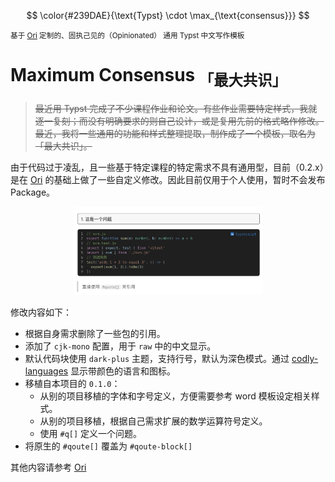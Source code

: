 $$
\color{#239DAE}{\text{Typst} \cdot \max_{\text{consensus}}}
$$

<small>基于 [Ori](https://github.com/OrangeX4/typst-ori/) 定制的、固执己见的（Opinionated） 通用 Typst 中文写作模板</small>

# Maximum Consensus <sub>「最大共识」</sub>

> ~~最近用 Typst 完成了不少课程作业和论文。有些作业需要特定样式，我就逐一复刻；而没有明确要求的则自己设计，或是复用先前的格式略作修改。最近，我将一些通用的功能和样式整理提取，制作成了一个模板，取名为「最大共识」。~~

由于代码过于凌乱，且一些基于特定课程的特定需求不具有通用型，目前（0.2.x）是在 [Ori](https://github.com/OrangeX4/typst-ori/) 的基础上做了一些自定义修改。因此目前仅用于个人使用，暂时不会发布 Package。

<p align="center">
<img src="preview/preview.png" width="60%" ></img>
</p>

修改内容如下：

- 根据自身需求删除了一些包的引用。
- 添加了 `cjk-mono` 配置，用于 `raw` 中的中文显示。
- 默认代码块使用 `dark-plus` 主题，支持行号，默认为深色模式。通过 [codly-languages](https://typst.app/universe/package/codly-languages) 显示带颜色的语言和图标。
- 移植自本项目的 `0.1.0`：
  - 从别的项目移植的字体和字号定义，方便需要参考 word 模板设定相关样式。
  - 从别的项目移植，根据自己需求扩展的数学运算符号定义。
  - 使用 `#q[]` 定义一个问题。
- 将原生的 `#qoute[]` 覆盖为 `#qoute-block[]`

其他内容请参考 [Ori](https://github.com/OrangeX4/typst-ori/)
